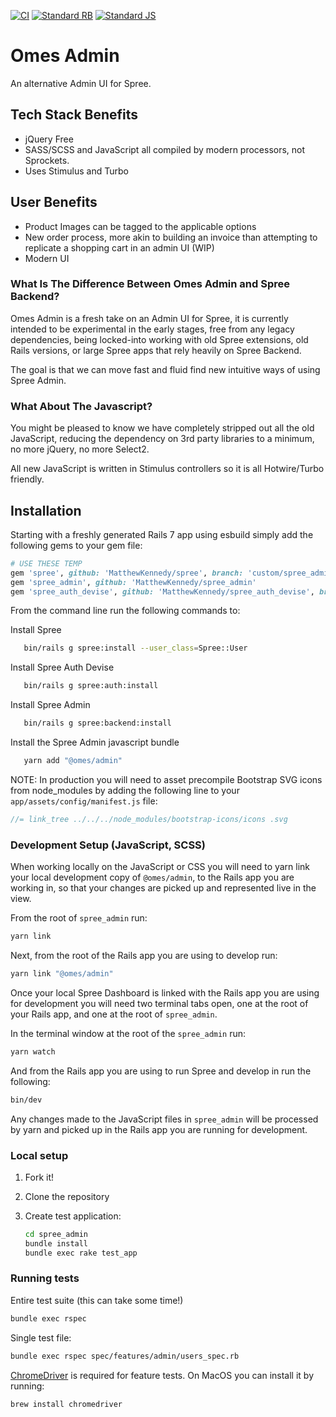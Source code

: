 [![CI](https://github.com/MatthewKennedy/spree_admin/actions/workflows/ci.yml/badge.svg)](https://github.com/MatthewKennedy/spree_admin/actions/workflows/ci.yml)
[![Standard RB](https://github.com/MatthewKennedy/spree_admin/actions/workflows/standardrb.yml/badge.svg)](https://github.com/MatthewKennedy/spree_admin/actions/workflows/standardrb.yml)
[![Standard JS](https://github.com/MatthewKennedy/spree_admin/actions/workflows/standardjs.yml/badge.svg)](https://github.com/MatthewKennedy/spree_admin/actions/workflows/standardjs.yml)

# Omes Admin

An alternative Admin UI for Spree.

## Tech Stack Benefits

- jQuery Free
- SASS/SCSS and JavaScript all compiled by modern processors, not Sprockets.
- Uses Stimulus and Turbo


## User Benefits

- Product Images can be tagged to the applicable options
- New order process, more akin to building an invoice than attempting to replicate a shopping cart in an admin UI (WIP)
- Modern UI


### What Is The Difference Between Omes Admin and Spree Backend?

Omes Admin is a fresh take on an Admin UI for Spree, it is currently intended to be experimental in the early stages, free from any legacy dependencies, being locked-into
working with old Spree extensions, old Rails versions, or large Spree apps that rely heavily on Spree Backend.

The goal is that we can move fast and fluid find new intuitive ways of using Spree Admin.


### What About The Javascript?
You might be pleased to know we have completely stripped out all the old JavaScript, reducing the dependency on 3rd party libraries to a minimum,
no more jQuery, no more Select2.

All new JavaScript is written in Stimulus controllers so it is all Hotwire/Turbo friendly.


## Installation

Starting with a freshly generated Rails 7 app using esbuild simply add the following gems to your gem file:
```ruby
# USE THESE TEMP
gem 'spree', github: 'MatthewKennedy/spree', branch: 'custom/spree_admin'
gem 'spree_admin', github: 'MatthewKennedy/spree_admin'
gem 'spree_auth_devise', github: 'MatthewKennedy/spree_auth_devise', branch: 'custom/spree_admin'
```

From the command line run the following commands to:

Install Spree
```bash
   bin/rails g spree:install --user_class=Spree::User
```

Install Spree Auth Devise
```bash
   bin/rails g spree:auth:install
```

Install Spree Admin
```bash
   bin/rails g spree:backend:install
```

Install the Spree Admin javascript bundle
```bash
   yarn add "@omes/admin"
```

NOTE: In production you will need to asset precompile Bootstrap SVG icons from node_modules by adding the following line to your `app/assets/config/manifest.js` file:
```javascript
//= link_tree ../../../node_modules/bootstrap-icons/icons .svg
```

### Development Setup (JavaScript, SCSS)

When working locally on the JavaScript or CSS you will need to yarn link your local development copy of `@omes/admin`, to the Rails app you are working in, so that your changes are picked up and represented live in the view.

From the root of `spree_admin` run:

```bash
yarn link
```

Next, from the root of the Rails app you are using to develop run:

```bash
yarn link "@omes/admin"
```

Once your local Spree Dashboard is linked with the Rails app you are using for development you will need two terminal tabs open,
one at the root of your Rails app, and one at the root of `spree_admin`.

In the terminal window at the root of the `spree_admin` run:

```bash
yarn watch
```

And from the Rails app you are using to run Spree and develop in run the following:

```bash
bin/dev
```

Any changes made to the JavaScript files in `spree_admin` will be processed by yarn and picked up in the Rails app you are running for development.


### Local setup

1. Fork it!
2. Clone the repository
3. Create test application:

   ```bash
   cd spree_admin
   bundle install
   bundle exec rake test_app
   ```

### Running tests

Entire test suite (this can take some time!)

```bash
bundle exec rspec
```

Single test file:

```bash
bundle exec rspec spec/features/admin/users_spec.rb
```

[ChromeDriver](https://chromedriver.chromium.org/) is required for feature tests. On MacOS you can install it by running:

```bash
brew install chromedriver
```

